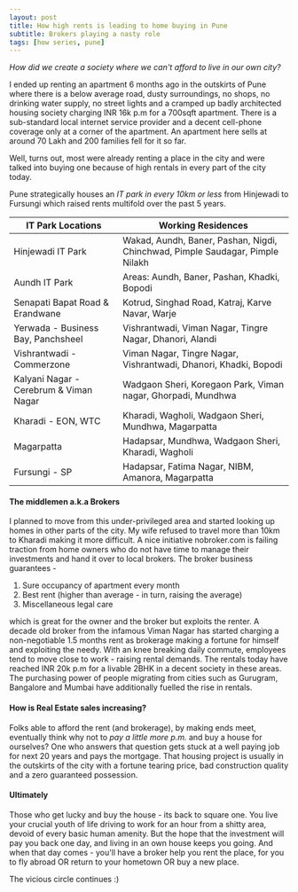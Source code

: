 ```yaml
---
layout: post
title: How high rents is leading to home buying in Pune
subtitle: Brokers playing a nasty role
tags: [how series, pune]
---
```


_How did we create a society where we can't afford to live in our own city?_

I ended up renting an apartment 6 months ago in the outskirts of Pune where there is a below average road, dusty surroundings, no shops, no drinking water supply, no street lights and a cramped up badly architected housing society charging INR 16k p.m for a 700sqft apartment. There is a sub-standard local internet service provider and a decent cell-phone coverage only at a corner of the apartment. An apartment here sells at around 70 Lakh and 200 families fell for it so far.

Well, turns out, most were already renting a place in the city and were talked into buying one because of high rentals in every part of the city today.

Pune strategically houses an _IT park in every 10km or less_ from Hinjewadi to Fursungi which raised rents multifold over the past 5 years.


| IT Park Locations | Working Residences|
|--------------|------------------|
| Hinjewadi IT Park | Wakad, Aundh, Baner, Pashan, Nigdi, Chinchwad, Pimple Saudagar, Pimple Nilakh |
| Aundh IT Park | Areas: Aundh, Baner, Pashan, Khadki, Bopodi |
| Senapati Bapat Road & Erandwane | Kotrud, Singhad Road, Katraj, Karve Navar, Warje |
| Yerwada - Business Bay, Panchsheel | Vishrantwadi, Viman Nagar, Tingre Nagar, Dhanori, Alandi |
| Vishrantwadi - Commerzone | Viman Nagar, Tingre Nagar, Vishrantwadi, Dhanori, Khadki, Bopodi |
| Kalyani Nagar - Cerebrum & Viman Nagar | Wadgaon Sheri, Koregaon Park, Viman nagar, Ghorpadi, Mundhwa |
| Kharadi - EON, WTC | Kharadi, Wagholi, Wadgaon Sheri, Mundhwa, Magarpatta |
| Magarpatta | Hadapsar, Mundhwa, Wadgaon Sheri, Kharadi, Wagholi |
| Fursungi - SP | Hadapsar, Fatima Nagar, NIBM, Amanora, Magarpatta |

#### The middlemen a.k.a Brokers

I planned to move from this under-privileged area and started looking up homes in other parts of the city. My wife refused to travel more than 10km to Kharadi making it more difficult. A nice initiative nobroker.com is failing traction from home owners who do not have time to manage their investments and hand it over to local brokers. The broker business guarantees -

1. Sure occupancy of apartment every month
2. Best rent (higher than average - in turn, raising the average)
3. Miscellaneous legal care

which is great for the owner and the broker but exploits the renter. A decade old broker from the infamous Viman Nagar has started charging a non-negotiable 1.5 months rent as brokerage making a fortune for himself and exploiting the needy. With an knee breaking daily commute, employees tend to move close to work - raising rental demands. The rentals today have reached INR 20k p.m for a livable 2BHK in a decent society in these areas. The purchasing power of people migrating from cities such as Gurugram, Bangalore and Mumbai have additionally fuelled the rise in rentals.


#### How is Real Estate sales increasing?

Folks able to afford the rent (and brokerage), by making ends meet, eventually think why not to _pay a little more p.m._ and buy a house for ourselves? One who answers that question gets stuck at a well paying job for next 20 years and pays the mortgage. That housing project is usually in the outskirts of the city with a fortune tearing price, bad construction quality and a zero guaranteed possession.

#### Ultimately

Those who get lucky and buy the house - its back to square one. You live your crucial youth of life driving to work for an hour from a shitty area, devoid of every basic human amenity. But the hope that the investment will pay you back one day, and living in an own house keeps you going. And when that day comes - you'll have a broker help you rent the place, for you to fly abroad OR return to your hometown OR buy a new place.

The vicious circle continues :)